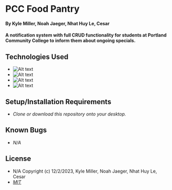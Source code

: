 # PCC Food Pantry

#### By Kyle Miller, Noah Jaeger,  Nhat Huy Le, Cesar

#### A notification system with full CRUD functionality for students at Portland Community College to inform them about ongoing specials.

## Technologies Used
  <ul dir="auto">
    <li>
      <a>
      <img alt="Alt text" src=https://img.shields.io/badge/JavaScript-F7DF1E.svg?style=for-the-badge&logo=JavaScript&logoColor=black />
      </a>
    </li>
    <li>
       <a>
      <img alt="Alt text" src=https://img.shields.io/badge/PHP-777BB4.svg?style=for-the-badge&logo=PHP&logoColor=white />
      </a>
    </li>
     <li>
       <a>
      <img alt="Alt text" src=https://img.shields.io/badge/HTML5-E34F26.svg?style=for-the-badge&logo=HTML5&logoColor=white />
      </a>
    </li>
     <li>
       <a>
      <img alt="Alt text" src=https://img.shields.io/badge/CSS3-1572B6.svg?style=for-the-badge&logo=CSS3&logoColor=white />
      </a>
    </li>
  </ul>
  
## Setup/Installation Requirements

* _Clone or download this repository onto your desktop._

## Known Bugs

- _N/A_

## License

- N/A Copyright (c) 12/2/2023, Kyle Miller, Noah Jaeger,  Nhat Huy Le, Cesar
- _[MIT](https://opensource.org/licenses/MIT)_
